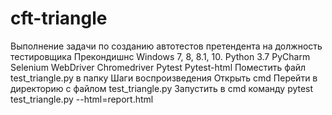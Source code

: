 # cft-triangle
Выполнение задачи по созданию автотестов претендента на должность тестировщика 
Прекондишнс 
  Windows 7, 8, 8.1, 10. 
  Python 3.7
  PyCharm
  Selenium WebDriver
  Chromedriver 
  Pytest
  Pytest-html 
  Поместить файл test_triangle.py в папку 
Шаги воспроизведения 
  Открыть cmd 
  Перейти в директорию с файлом test_triangle.py
  Запустить в cmd команду pytest test_triangle.py --html=report.html
